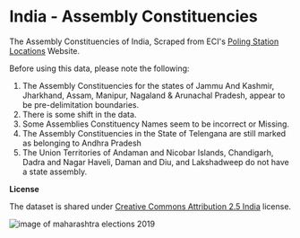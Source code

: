 India - Assembly Constituencies
====

The Assembly Constituencies of India, Scraped from ECI's [Poling Station Locations](http://psleci.nic.in/) Website.

Before using this data, please note the following:
 
 1. The Assembly Constituencies for the states of  Jammu And Kashmir, Jharkhand, Assam, Manipur, Nagaland & Arunachal Pradesh, appear to be pre-delimitation boundaries.
 2. There is some shift in the data.
 3. Some Assemblies Constituency Names seem to be incorrect or Missing.
 4. The Assembly Constituencies in the State of Telengana are still marked as belonging to Andhra Pradesh
 5. The Union Territories of Andaman and Nicobar Islands, Chandigarh,  Dadra and Nagar Haveli, Daman and Diu, and Lakshadweep do not have a state assembly.

**License**

The dataset is shared under [Creative Commons Attribution 2.5 India](http://creativecommons.org/licenses/by/2.5/in/) license.

![image of maharashtra elections 2019](https://github.com/The-crazy-one/Maharshtra-2019-visualization-/blob/master/maharashtra_election_2019.png)
